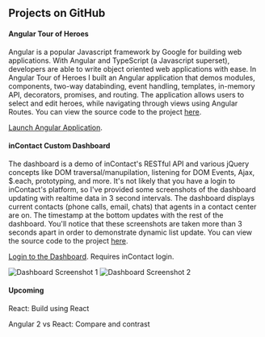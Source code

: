 ## Projects on GitHub

#### Angular Tour of Heroes
Angular is a popular Javascript framework by Google for building web applications. With Angular and TypeScript (a Javascript superset), developers are able to write object oriented web applications with ease. In Angular Tour of Heroes I built an Angular application that demos modules, components, two-way databinding, event handling, templates, in-memory API, decorators, promises, and routing. The application allows users to select and edit heroes, while navigating through views using Angular Routes. You can view the source code to the project [here](https://github.com/agarciamog/angular-tour-of-heroes).

[Launch Angular Application](https://agarciamog.github.io/angular-tour-of-heroes/).

#### inContact Custom Dashboard
The dashboard is a demo of inContact's RESTful API and various jQuery concepts like DOM traversal/manupilation, listening for DOM Events, Ajax, $.each, prototyping, and more. It's not likely that you have a login to inContact's platform, so I've provided some screenshots of the dashboard updating with realtime data in 3 second intervals. The dashboard displays current contacts (phone calls, email, chats) that agents in a contact center are on. The timestamp at the bottom updates with the rest of the dashboard. You'll notice that these screenshots are taken more than 3 seconds apart in order to demonstrate dynamic list update. You can view the source code to the project [here](https://github.com/agarciamog/angular-tour-of-heroes/tree/master/src/app).

[Login to the Dashboard](https://agarciamog.github.io/incontact-dashboard/redirect). Requires inContact login.

![Dashboard Screenshot 1](https://agarciamog.github.io/img/dashboard1.PNG)
![Dashboard Screenshot 2](https://agarciamog.github.io/img/dashboard2.PNG)

#### Upcoming
React: Build using React

Angular 2 vs React: Compare and contrast
